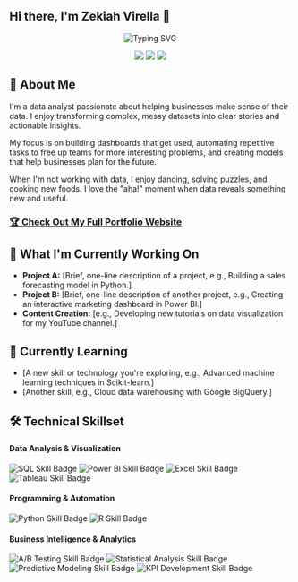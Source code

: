 ## Hi there, I'm Zekiah Virella 👋

<div align="center">
  <!--  You can customize the typing text in the "lines=" section of the URL below -->
  <!--  For an ampersand (&), use &amp; (e.g., Analytics+%26+Optimization) -->
  <img src="https://readme-typing-svg.herokuapp.com?font=Fira+Code&pause=1000&color=2E9EF7&center=true&vCenter=true&width=435&lines=Data+Analyst+%7C+Business+Intelligence;Turning+Data+into+Actionable+Insights;[Your+Specialty+Here];[Your+Experience+or+Tagline]" alt="Typing SVG" />
</div>

<!-- 🔗 Update these links with your own social media and contact information -->
<p align="center">
  <a href="https://linkedin.com/in/your-profile-url"><img src="https://img.shields.io/badge/LinkedIn-Connect-blue?style=for-the-badge&logo=linkedin"></a>
  <a href="https://youtube.com/your-channel-url"><img src="https://img.shields.io/badge/YouTube-My_Channel-red?style=for-the-badge&logo=youtube"></a>
  <a href="mailto:your.email@example.com"><img src="https://img.shields.io/badge/Email-Contact-green?style=for-the-badge&logo=gmail"></a>
</p>

## 🚀 About Me 
I'm a data analyst passionate about helping businesses make sense of their data. I enjoy transforming complex, messy datasets into clear stories and actionable insights.

My focus is on building dashboards that get used, automating repetitive tasks to free up teams for more interesting problems, and creating models that help businesses plan for the future.

When I'm not working with data, I enjoy dancing, solving puzzles, and cooking new foods. I love the "aha!" moment when data reveals something new and useful.

<!-- 🌐 Replace "your-username" with your actual GitHub username -->
### [🏆 Check Out My Full Portfolio Website](https://ZekiahVirella.github.io/)
      
## 🔭 What I'm Currently Working On 

- **Project A:** [Brief, one-line description of a project, e.g., Building a sales forecasting model in Python.]  
- **Project B:** [Brief, one-line description of another project, e.g., Creating an interactive marketing dashboard in Power BI.]
- **Content Creation:** [e.g., Developing new tutorials on data visualization for my YouTube channel.]

## 🌱 Currently Learning 

- [A new skill or technology you're exploring, e.g., Advanced machine learning techniques in Scikit-learn.]
- [Another skill, e.g., Cloud data warehousing with Google BigQuery.]

## 🛠️ Technical Skillset

<!-- This section uses Shields.io badges. You can customize them or create your own!-->

#### Data Analysis & Visualization
<p>
  <!-- 💡 Go to Shields.io to create your own badges -->
  <img src="https://img.shields.io/badge/SQL-Advanced-4479A1?style=flat&logo=mysql&logoColor=white" alt="SQL Skill Badge">
  <img src="https://img.shields.io/badge/Power%20BI-Expert-F2C811?style=flat&logo=powerbi&logoColor=black" alt="Power BI Skill Badge">
  <img src="https://img.shields.io/badge/Excel-Expert-217346?style=flat&logo=microsoft-excel&logoColor=white" alt="Excel Skill Badge">
  <img src="https://img.shields.io/badge/Tableau-Intermediate-E97627?style=flat&logo=tableau&logoColor=white" alt="Tableau Skill Badge">
</p>

#### Programming & Automation
<p>
  <img src="https://img.shields.io/badge/Python-Intermediate-3776AB?style=flat&logo=python&logoColor=white" alt="Python Skill Badge">
  <img src="https://img.shields.io/badge/R-Beginner-276DC3?style=flat&logo=r&logoColor=white" alt="R Skill Badge">
</p>

#### Business Intelligence & Analytics
<p>
  <img src="https://img.shields.io/badge/A%2FB%20Testing-Experienced-FF6B6B?style=flat" alt="A/B Testing Skill Badge">
  <img src="https://img.shields.io/badge/Statistical%20Analysis-Experienced-4ECDC4?style=flat" alt="Statistical Analysis Skill Badge">
  <img src="https://img.shields.io/badge/Predictive%20Modeling-Intermediate-45B7D1?style=flat" alt="Predictive Modeling Skill Badge">
  <img src="https://img.shields.io/badge/KPI%20Development-Expert-96CEB4?style=flat" alt="KPI Development Skill Badge">
</p>
